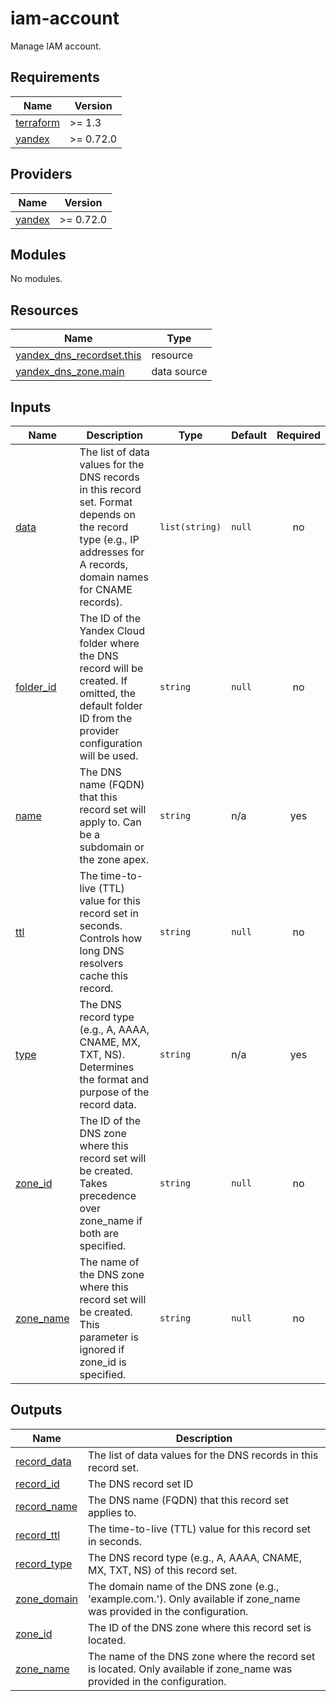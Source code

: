 # iam-account

Manage IAM account.


<!-- BEGINNING OF PRE-COMMIT-TERRAFORM DOCS HOOK -->
## Requirements

| Name | Version |
|------|---------|
| <a name="requirement_terraform"></a> [terraform](#requirement\_terraform) | >= 1.3 |
| <a name="requirement_yandex"></a> [yandex](#requirement\_yandex) | >= 0.72.0 |

## Providers

| Name | Version |
|------|---------|
| <a name="provider_yandex"></a> [yandex](#provider\_yandex) | >= 0.72.0 |

## Modules

No modules.

## Resources

| Name | Type |
|------|------|
| [yandex_dns_recordset.this](https://registry.terraform.io/providers/yandex-cloud/yandex/latest/docs/resources/dns_recordset) | resource |
| [yandex_dns_zone.main](https://registry.terraform.io/providers/yandex-cloud/yandex/latest/docs/data-sources/dns_zone) | data source |

## Inputs

| Name | Description | Type | Default | Required |
|------|-------------|------|---------|:--------:|
| <a name="input_data"></a> [data](#input\_data) | The list of data values for the DNS records in this record set. Format depends on the record type (e.g., IP addresses for A records, domain names for CNAME records). | `list(string)` | `null` | no |
| <a name="input_folder_id"></a> [folder\_id](#input\_folder\_id) | The ID of the Yandex Cloud folder where the DNS record will be created. If omitted, the default folder ID from the provider configuration will be used. | `string` | `null` | no |
| <a name="input_name"></a> [name](#input\_name) | The DNS name (FQDN) that this record set will apply to. Can be a subdomain or the zone apex. | `string` | n/a | yes |
| <a name="input_ttl"></a> [ttl](#input\_ttl) | The time-to-live (TTL) value for this record set in seconds. Controls how long DNS resolvers cache this record. | `string` | `null` | no |
| <a name="input_type"></a> [type](#input\_type) | The DNS record type (e.g., A, AAAA, CNAME, MX, TXT, NS). Determines the format and purpose of the record data. | `string` | n/a | yes |
| <a name="input_zone_id"></a> [zone\_id](#input\_zone\_id) | The ID of the DNS zone where this record set will be created. Takes precedence over zone\_name if both are specified. | `string` | `null` | no |
| <a name="input_zone_name"></a> [zone\_name](#input\_zone\_name) | The name of the DNS zone where this record set will be created. This parameter is ignored if zone\_id is specified. | `string` | `null` | no |

## Outputs

| Name | Description |
|------|-------------|
| <a name="output_record_data"></a> [record\_data](#output\_record\_data) | The list of data values for the DNS records in this record set. |
| <a name="output_record_id"></a> [record\_id](#output\_record\_id) | The DNS record set ID |
| <a name="output_record_name"></a> [record\_name](#output\_record\_name) | The DNS name (FQDN) that this record set applies to. |
| <a name="output_record_ttl"></a> [record\_ttl](#output\_record\_ttl) | The time-to-live (TTL) value for this record set in seconds. |
| <a name="output_record_type"></a> [record\_type](#output\_record\_type) | The DNS record type (e.g., A, AAAA, CNAME, MX, TXT, NS) of this record set. |
| <a name="output_zone_domain"></a> [zone\_domain](#output\_zone\_domain) | The domain name of the DNS zone (e.g., 'example.com.'). Only available if zone\_name was provided in the configuration. |
| <a name="output_zone_id"></a> [zone\_id](#output\_zone\_id) | The ID of the DNS zone where this record set is located. |
| <a name="output_zone_name"></a> [zone\_name](#output\_zone\_name) | The name of the DNS zone where the record set is located. Only available if zone\_name was provided in the configuration. |
<!-- END OF PRE-COMMIT-TERRAFORM DOCS HOOK -->

